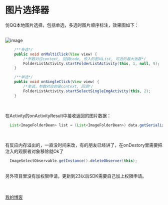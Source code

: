 # 图片选择器<br>

 仿QQ本地图片选择，包括单选，多选时图片顺序标注，效果图如下：<br><br>


![image](https://github.com/JarekWang/photoselect/blob/master/app/screenshot/GIF2.gif)


```java
    /**多选*/
    public void onMultiClick(View view) {
        /*参数对应context, 回调code, 传入的图片List, 可选的最大张数*/
        FolderListActivity.startFolderListActivity(this, 1, null, 9);
    }

    /**单选*/
    public void onSingleClick(View view) {
        /*单选，参数对应的是context, 回调*/
        FolderListActivity.startSelectSingleImgActivity(this, 2);
    }
```

<br>

在Activity的onActivityResult中接收返回的图片数据：
```java
  List<ImageFolderBean> list = (List<ImageFolderBean>) data.getSerializableExtra("list");
```

<br>

有反应内存溢出的，一直没时间来改，有的朋友已经讲了，在onDestory里需要把注入的观察者对象移除就Ok了
```java
  ImageSelectObservable.getInstance().deleteObserver(this);
```

<br>
    另外项目里没有加权限申请，更新到23以后SDK需要自己加上权限申请。

<br><br>
[我的博客](http://www.cnblogs.com/jarek/)